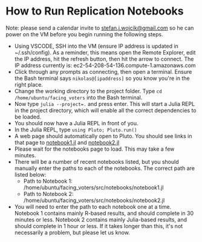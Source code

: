 # How to Run Replication Notebooks

Note: please send a calendar invite to stefan.j.wojcik@gmail.com so he can power on the VM before you begin running the following steps. 

- Using VSCODE,  SSH into the VM (ensure IP address is updated in ~/.ssh/config). As a reminder, this means open the Remote Explorer, edit the IP address, hit the refresh button, then hit the arrow to connect. The IP address currently is: ec2-54-208-54-136.compute-1.amazonaws.com
- Click through any prompts as connecting, then open a terminal. Ensure the Bash terminal says `nikolas@[ipaddress]` so you know you're in the right place.
- Change the working directory to the project folder. Type `cd /home/ubuntu/facing_voters` into the Bash terminal.
- Now type `julia --project=.` and press enter. This will start a Julia REPL in the project directory, which will enable all the correct dependencies to be loaded.
- You should now have a Julia REPL in front of you. 
- In the Julia REPL, type `using Pluto; Pluto.run()`
- A web page should automatically open to Pluto. You should see links in that page to [notebook1.jl]() and [notebook2.jl]()
- Please wait for the notebooks page to load. This may take a few minutes.
- There will be a number of recent notebooks listed, but you should manually enter the paths to each of the notebooks. The correct path are listed below:
    - Path to Notebook 1: /home/ubuntu/facing_voters/src/notebooks/notebook1.jl
    - Path to Notebook 2: /home/ubuntu/facing_voters/src/notebooks/notebook2.jl
- You will need to enter the path to each notebook one at a time. Notebook 1 contains mainly R-based results, and should complete in 30 minutes or less. Notebook 2 contains mainly Julia-based results, and should complete in 1 hour or less. If it takes longer than this, it's not necessarily a problem, but please let us know.
